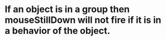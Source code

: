 # If an object is in a group then mouseStillDown will not fire if it is in a behavior of the object.
